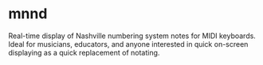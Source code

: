 # mnnd
Real-time display of Nashville numbering system notes for MIDI keyboards. Ideal for musicians, educators, and anyone interested in quick on-screen displaying as a quick replacement of notating.
